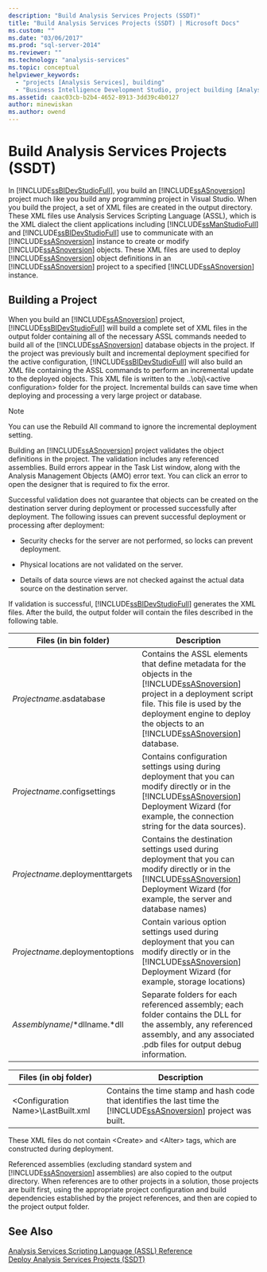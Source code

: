 ```yaml
---
description: "Build Analysis Services Projects (SSDT)"
title: "Build Analysis Services Projects (SSDT) | Microsoft Docs"
ms.custom: ""
ms.date: "03/06/2017"
ms.prod: "sql-server-2014"
ms.reviewer: ""
ms.technology: "analysis-services"
ms.topic: conceptual
helpviewer_keywords: 
  - "projects [Analysis Services], building"
  - "Business Intelligence Development Studio, project building [Analysis Services]"
ms.assetid: caac03cb-b2b4-4652-8913-3dd39c4b0127
author: minewiskan
ms.author: owend
---
```

# Build Analysis Services Projects (SSDT)
  In [!INCLUDE[ssBIDevStudioFull](../../includes/ssbidevstudiofull-md.md)], you build an [!INCLUDE[ssASnoversion](../../includes/ssasnoversion-md.md)] project much like you build any programming project in Visual Studio. When you build the project, a set of XML files are created in the output directory. These XML files use Analysis Services Scripting Language (ASSL), which is the XML dialect the client applications including [!INCLUDE[ssManStudioFull](../../includes/ssmanstudiofull-md.md)] and [!INCLUDE[ssBIDevStudioFull](../../includes/ssbidevstudiofull-md.md)] use to communicate with an [!INCLUDE[ssASnoversion](../../includes/ssasnoversion-md.md)] instance to create or modify [!INCLUDE[ssASnoversion](../../includes/ssasnoversion-md.md)] objects. These XML files are used to deploy [!INCLUDE[ssASnoversion](../../includes/ssasnoversion-md.md)] object definitions in an [!INCLUDE[ssASnoversion](../../includes/ssasnoversion-md.md)] project to a specified [!INCLUDE[ssASnoversion](../../includes/ssasnoversion-md.md)] instance.  
  
## Building a Project  
 When you build an [!INCLUDE[ssASnoversion](../../includes/ssasnoversion-md.md)] project, [!INCLUDE[ssBIDevStudioFull](../../includes/ssbidevstudiofull-md.md)] will build a complete set of XML files in the output folder containing all of the necessary ASSL commands needed to build all of the [!INCLUDE[ssASnoversion](../../includes/ssasnoversion-md.md)] database objects in the project. If the project was previously built and incremental deployment specified for the active configuration, [!INCLUDE[ssBIDevStudioFull](../../includes/ssbidevstudiofull-md.md)] will also build an XML file containing the ASSL commands to perform an incremental update to the deployed objects. This XML file is written to the ..\obj\\<active configuration\> folder for the project. Incremental builds can save time when deploying and processing a very large project or database.  
  
> [!NOTE]  
>  You can use the Rebuild All command to ignore the incremental deployment setting.  
  
 Building an [!INCLUDE[ssASnoversion](../../includes/ssasnoversion-md.md)] project validates the object definitions in the project. The validation includes any referenced assemblies. Build errors appear in the Task List window, along with the Analysis Management Objects (AMO) error text. You can click an error to open the designer that is required to fix the error.  
  
 Successful validation does not guarantee that objects can be created on the destination server during deployment or processed successfully after deployment. The following issues can prevent successful deployment or processing after deployment:  
  
-   Security checks for the server are not performed, so locks can prevent deployment.  
  
-   Physical locations are not validated on the server.  
  
-   Details of data source views are not checked against the actual data source on the destination server.  
  
 If validation is successful, [!INCLUDE[ssBIDevStudioFull](../../includes/ssbidevstudiofull-md.md)] generates the XML files. After the build, the output folder will contain the files described in the following table.  
  
|Files (in bin folder)|Description|  
|-----------------------------|-----------------|  
|*Projectname*.asdatabase|Contains the ASSL elements that define metadata for the objects in the [!INCLUDE[ssASnoversion](../../includes/ssasnoversion-md.md)] project in a deployment script file. This file is used by the deployment engine to deploy the objects to an [!INCLUDE[ssASnoversion](../../includes/ssasnoversion-md.md)] database.|  
|*Projectname*.configsettings|Contains configuration settings using during deployment that you can modify directly or in the [!INCLUDE[ssASnoversion](../../includes/ssasnoversion-md.md)] Deployment Wizard (for example, the connection string for the data sources).|  
|*Projectname*.deploymenttargets|Contains the destination settings used during deployment that you can modify directly or in the [!INCLUDE[ssASnoversion](../../includes/ssasnoversion-md.md)] Deployment Wizard (for example, the server and database names)|  
|*Projectname*.deploymentoptions|Contain various option settings used during deployment that you can modify directly or in the [!INCLUDE[ssASnoversion](../../includes/ssasnoversion-md.md)] Deployment Wizard (for example, storage locations)|  
|*Assemblyname*/*dllname.*dll|Separate folders for each referenced assembly; each folder contains the DLL for the assembly, any referenced assembly, and any associated .pdb files for output debug information.|  
  
|Files (in obj folder)|Description|  
|-----------------------------|-----------------|  
|\<Configuration Name>\LastBuilt.xml|Contains the time stamp and hash code that identifies the last time the [!INCLUDE[ssASnoversion](../../includes/ssasnoversion-md.md)] project was built.|  
  
 These XML files do not contain \<Create> and \<Alter> tags, which are constructed during deployment.  
  
 Referenced assemblies (excluding standard system and [!INCLUDE[ssASnoversion](../../includes/ssasnoversion-md.md)] assemblies) are also copied to the output directory. When references are to other projects in a solution, those projects are built first, using the appropriate project configuration and build dependencies established by the project references, and then are copied to the project output folder.  
  
## See Also  
 [Analysis Services Scripting Language &#40;ASSL&#41; Reference](https://docs.microsoft.com/bi-reference/assl/analysis-services-scripting-language-assl-for-xmla)   
 [Deploy Analysis Services Projects &#40;SSDT&#41;](deploy-analysis-services-projects-ssdt.md)  
  
  
